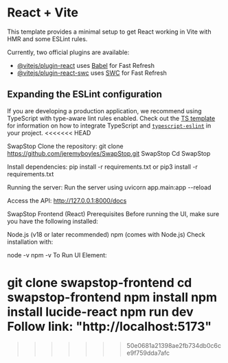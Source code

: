# React + Vite

This template provides a minimal setup to get React working in Vite with HMR and some ESLint rules.

Currently, two official plugins are available:

- [@vitejs/plugin-react](https://github.com/vitejs/vite-plugin-react/blob/main/packages/plugin-react) uses [Babel](https://babeljs.io/) for Fast Refresh
- [@vitejs/plugin-react-swc](https://github.com/vitejs/vite-plugin-react/blob/main/packages/plugin-react-swc) uses [SWC](https://swc.rs/) for Fast Refresh

## Expanding the ESLint configuration

If you are developing a production application, we recommend using TypeScript with type-aware lint rules enabled. Check out the [TS template](https://github.com/vitejs/vite/tree/main/packages/create-vite/template-react-ts) for information on how to integrate TypeScript and [`typescript-eslint`](https://typescript-eslint.io) in your project.
<<<<<<< HEAD

SwapStop
Clone the repository: git clone https://github.com/jeremyboyles/SwapStop.git SwapStop Cd SwapStop

Install dependencies: pip install -r requirements.txt or pip3 install -r requirements.txt

Running the server: Run the server using uvicorn app.main:app --reload

Access the API: http://127.0.0.1:8000/docs

SwapStop Frontend (React)
Prerequisites
Before running the UI, make sure you have the following installed:

Node.js (v18 or later recommended)
npm (comes with Node.js)
Check installation with:

node -v
npm -v
To Run UI Element:

git clone <frontend-repo-url> swapstop-frontend
cd swapstop-frontend
npm install
npm install lucide-react
npm run dev
Follow link: "http://localhost:5173"
=======
>>>>>>> 50e0681a21398ae2fb734db0c6ce9f759dda7afc

